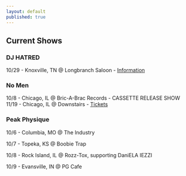 ```yaml
---
layout: default
published: true
---
```

## Current Shows

### DJ HATRED

10/29 - Knoxville, TN @ Longbranch Saloon - [Information](https://www.facebook.com/events/605701812935281/)

### No Men

10/8 - Chicago, IL @ Bric-A-Brac Records - CASSETTE RELEASE SHOW
11/19 - Chicago, IL @ Downstairs - [Tickets](http://www.ticketfly.com/purchase/event/1318297?utm_source=fbTfly&utm_medium=ampOfficialEvent)

### Peak Physique

10/6 - Columbia, MO @ The Industry 

10/7 - Topeka, KS @ Boobie Trap

10/8 - Rock Island, IL @ Rozz-Tox, supporting DaniELA IEZZI 

10/9 - Evansville, IN @ PG Cafe